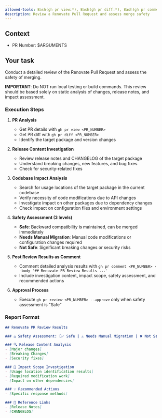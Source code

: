 ```yaml
---
allowed-tools: Bash(gh pr view:*), Bash(gh pr diff:*), Bash(gh pr comment:*), Bash(gh pr review:*)
description: Review a Renovate Pull Request and assess merge safety
---
```


## Context

- PR Number: $ARGUMENTS

## Your task

Conduct a detailed review of the Renovate Pull Request and assess the safety of merging.

**IMPORTANT**: Do NOT run local testing or build commands. This review should be based solely on static analysis of changes, release notes, and impact assessment.

### Execution Steps

1. **PR Analysis**
   - Get PR details with `gh pr view <PR_NUMBER>`
   - Get PR diff with `gh pr diff <PR_NUMBER>`
   - Identify the target package and version changes

2. **Release Content Investigation**
   - Review release notes and CHANGELOG of the target package
   - Understand breaking changes, new features, and bug fixes
   - Check for security-related fixes

3. **Codebase Impact Analysis**
   - Search for usage locations of the target package in the current codebase
   - Verify necessity of code modifications due to API changes
   - Investigate impact on other packages due to dependency changes
   - Check impact on configuration files and environment settings

4. **Safety Assessment (3 levels)**
   - **Safe**: Backward compatibility is maintained, can be merged immediately
   - **Needs Manual Migration**: Manual code modifications or configuration changes required
   - **Not Safe**: Significant breaking changes or security risks

5. **Post Review Results as Comment**
   - Comment detailed analysis results with `gh pr comment <PR_NUMBER> --body '## Renovate PR Review Results ...'`
   - Include investigation content, impact scope, safety assessment, and recommended actions

6. **Approval Process**
   - Execute `gh pr review <PR_NUMBER> --approve` only when safety assessment is "Safe"

### Report Format

```markdown
## Renovate PR Review Results

### ⚖️ Safety Assessment: [✅ Safe | ⚠️ Needs Manual Migration | ❌ Not Safe]

### 🔍 Release Content Analysis
- [Major changes]
- [Breaking Changes]
- [Security fixes]

### 🎯 Impact Scope Investigation
- [Usage location identification results]
- [Required modification work]
- [Impact on other dependencies]

### 💡 Recommended Actions
- [Specific response methods]

### 🔗 Reference Links
- [Release Notes]
- [CHANGELOG]
```
